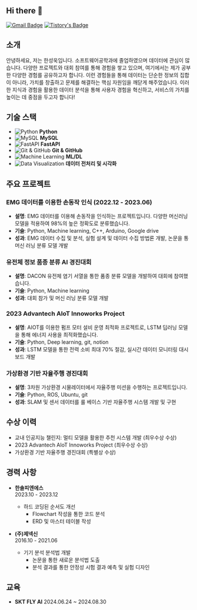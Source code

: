 ## Hi there 👋
[![Gmail Badge](https://img.shields.io/badge/Gmail-EA4335.svg?&style=for-the-badge&logo=Gmail&logoColor=white)](mailto:adulty22@gmail.com)
[![Tistory's Badge](https://img.shields.io/badge/Tistory-000000.svg?&style=for-the-badge&logo=Tistory&logoColor=white)](https://dev-studyingblog.tistory.com/)
## 소개
안녕하세요, 저는 한성욱입니다. 소프트웨어공학과에 졸업하였으며 데이터에 관심이 많습니다. 다양한 프로젝트와 대회 참여를 통해 경험을 쌓고 있으며, 여기에서는 제가 공부한 다양한 경험를 공유하고자 합니다. 이런 경험들을 통해 데이터는 단순한 정보의 집합이 아니라, 가치를 창출하고 문제를 해결하는 핵심 자원임을 깨닫게 해주었습니다. 이러한 지식과 경험을 활용한 데이터 분석을 통해 사용자 경험을 혁신하고, 서비스의 가치를 높이는 데 중점을 두고자 합니다!

## 기술 스택
- ![Python](https://img.shields.io/badge/Python-3776AB?style=for-the-badge&logo=python&logoColor=white) **Python**
- ![MySQL](https://img.shields.io/badge/MySQL-00758F?style=for-the-badge&logo=mysql&logoColor=white) **MySQL**
- ![FastAPI](https://img.shields.io/badge/FastAPI-009688?style=for-the-badge&logo=fastapi&logoColor=white) **FastAPI**
- ![Git & GitHub](https://img.shields.io/badge/GitHub-181717?style=for-the-badge&logo=github&logoColor=white) **Git & GitHub**
- ![Machine Learning](https://img.shields.io/badge/Machine%20Learning-4CAF50?style=for-the-badge&logo=tensorflow&logoColor=white) **ML/DL**
- ![Data Visualization](https://img.shields.io/badge/Data%20Visualization-FFD700?style=for-the-badge&logo=databricks&logoColor=white) **데이터 전처리 및 시각화**

## 주요 프로젝트
### EMG 데이터를 이용한 손동작 인식 (2022.12 - 2023.06)
- **설명**: EMG 데이터를 이용해 손동작을 인식하는 프로젝트입니다. 다양한 머신러닝 모델을 적용하여 98%의 높은 정확도로 분류했습니다.
- **기술**: Python, Machine learning, C++, Arduino, Google drive
- **성과**: EMG 데이터 수집 및 분석, 실험 설계 및 데이터 수집 방법론 개발, 논문을 통 머신 러닝 분류 모델 개발

### 유전체 정보 품종 분류 AI 경진대회
- **설명**: DACON 유전체 염기 서열을 통한 품종 분류 모델을 개발하여 대회에 참여했습니다.
- **기술**: Python, Machine learning
- **성과**: 대회 참가 및 머신 러닝 분류 모델 개발

### 2023 Advantech AIoT Innoworks Project
- **설명**: AIOT를 이용한 펌프 모터 설비 운영 최적화 프로젝트로, LSTM 딥러닝 모델을 통해 에너지 사용을 최적화했습니다.
- **기술**: Python, Deep learning, git, notion
- **성과**: LSTM 모델을 통한 전력 소비 최대 70% 절감, 실시간 데이터 모니터링 대시보드 개발

### 가상환경 기반 자율주행 경진대회
- **설명**: 3차원 가상환경 시물레이터에서 자율주행 미션을 수행하는 프로젝트입니다.
- **기술**: Python, ROS, Ubuntu, git
- **성과**: SLAM 및 센서 데이터를 룰 베이스 기반 자율주행 시스템 개발 및 구현

## 수상 이력
- 교내 인공지능 챌린지: 멀티 모델을 활용한 추천 시스템 개발 (최우수상 수상)
- 2023 Advantech AIoT Innoworks Project (최우수상 수상)
- 가상환경 기반 자율주행 경진대회 (특별상 수상)

## 경력 사항
- **한솔피엔에스**  
  2023.10 - 2023.12  
  - 하드 코딩된 순서도 개선  
    - Flowchart 작성을 통한 코드 분석  
    - ERD 및 마스터 테이블 작성  
  
- **(주)제넥신**  
  2016.10 - 2021.06  
  - 기기 분석 분석법 개발  
    - 논문을 통한 새로운 분석법 도출  
    - 분석 결과를 통한 안정성 시험 결과 예측 및 실험 디자인  

## 교육
- **SKT FLY AI**
  2024.06.24 ~ 2024.08.30



